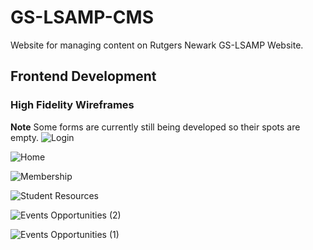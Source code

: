 # GS-LSAMP-CMS
Website for managing content on Rutgers Newark GS-LSAMP Website.

## Frontend Development
### High Fidelity Wireframes
**Note** Some forms are currently still being developed so their spots are empty.
![Login](https://github.com/christinolb/GS-LSAMP-CMS/assets/49823328/568526a5-b829-4526-a091-6c42c7cfa2cb)

![Home](https://github.com/christinolb/GS-LSAMP-CMS/assets/49823328/7fd061f5-dd7d-4bc9-9db8-9dfd58173a8a)

![Membership](https://github.com/christinolb/GS-LSAMP-CMS/assets/49823328/5ae70620-524e-47f5-bde9-47d516a31e75)

![Student Resources](https://github.com/christinolb/GS-LSAMP-CMS/assets/49823328/b1c8210f-fe07-41e8-9ab0-33e84a387408)

![Events   Opportunities (2)](https://github.com/christinolb/GS-LSAMP-CMS/assets/49823328/a7791357-2e9a-42f1-9609-cd08275329c2)

![Events   Opportunities (1)](https://github.com/christinolb/GS-LSAMP-CMS/assets/49823328/3bdefefc-fbda-4474-8674-6e134445ad05)





